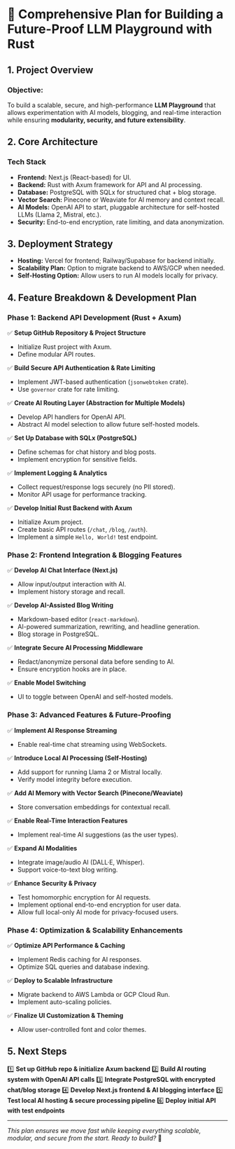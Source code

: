 # 🚀 Comprehensive Plan for Building a Future-Proof LLM Playground with Rust

## **1. Project Overview**
### **Objective:**
To build a scalable, secure, and high-performance **LLM Playground** that allows experimentation with AI models, blogging, and real-time interaction while ensuring **modularity, security, and future extensibility**.

## **2. Core Architecture**
### **Tech Stack**
- **Frontend:** Next.js (React-based) for UI.
- **Backend:** Rust with Axum framework for API and AI processing.
- **Database:** PostgreSQL with SQLx for structured chat + blog storage.
- **Vector Search:** Pinecone or Weaviate for AI memory and context recall.
- **AI Models:** OpenAI API to start, pluggable architecture for self-hosted LLMs (Llama 2, Mistral, etc.).
- **Security:** End-to-end encryption, rate limiting, and data anonymization.

## **3. Deployment Strategy**
- **Hosting:** Vercel for frontend; Railway/Supabase for backend initially.
- **Scalability Plan:** Option to migrate backend to AWS/GCP when needed.
- **Self-Hosting Option:** Allow users to run AI models locally for privacy.

## **4. Feature Breakdown & Development Plan**

### **Phase 1: Backend API Development (Rust + Axum)**
✅ **Setup GitHub Repository & Project Structure**
- Initialize Rust project with Axum.
- Define modular API routes.

✅ **Build Secure API Authentication & Rate Limiting**
- Implement JWT-based authentication (`jsonwebtoken` crate).
- Use `governor` crate for rate limiting.

✅ **Create AI Routing Layer (Abstraction for Multiple Models)**
- Develop API handlers for OpenAI API.
- Abstract AI model selection to allow future self-hosted models.

✅ **Set Up Database with SQLx (PostgreSQL)**
- Define schemas for chat history and blog posts.
- Implement encryption for sensitive fields.

✅ **Implement Logging & Analytics**
- Collect request/response logs securely (no PII stored).
- Monitor API usage for performance tracking.

✅ **Develop Initial Rust Backend with Axum**
- Initialize Axum project.
- Create basic API routes (`/chat`, `/blog`, `/auth`).
- Implement a simple `Hello, World!` test endpoint.

### **Phase 2: Frontend Integration & Blogging Features**
✅ **Develop AI Chat Interface (Next.js)**
- Allow input/output interaction with AI.
- Implement history storage and recall.

✅ **Develop AI-Assisted Blog Writing**
- Markdown-based editor (`react-markdown`).
- AI-powered summarization, rewriting, and headline generation.
- Blog storage in PostgreSQL.

✅ **Integrate Secure AI Processing Middleware**
- Redact/anonymize personal data before sending to AI.
- Ensure encryption hooks are in place.

✅ **Enable Model Switching**
- UI to toggle between OpenAI and self-hosted models.

### **Phase 3: Advanced Features & Future-Proofing**
✅ **Implement AI Response Streaming**
- Enable real-time chat streaming using WebSockets.

✅ **Introduce Local AI Processing (Self-Hosting)**
- Add support for running Llama 2 or Mistral locally.
- Verify model integrity before execution.

✅ **Add AI Memory with Vector Search (Pinecone/Weaviate)**
- Store conversation embeddings for contextual recall.

✅ **Enable Real-Time Interaction Features**
- Implement real-time AI suggestions (as the user types).

✅ **Expand AI Modalities**
- Integrate image/audio AI (DALL·E, Whisper).
- Support voice-to-text blog writing.

✅ **Enhance Security & Privacy**
- Test homomorphic encryption for AI requests.
- Implement optional end-to-end encryption for user data.
- Allow full local-only AI mode for privacy-focused users.

### **Phase 4: Optimization & Scalability Enhancements**
✅ **Optimize API Performance & Caching**
- Implement Redis caching for AI responses.
- Optimize SQL queries and database indexing.

✅ **Deploy to Scalable Infrastructure**
- Migrate backend to AWS Lambda or GCP Cloud Run.
- Implement auto-scaling policies.

✅ **Finalize UI Customization & Theming**
- Allow user-controlled font and color themes.

## **5. Next Steps**
1️⃣ **Set up GitHub repo & initialize Axum backend**
2️⃣ **Build AI routing system with OpenAI API calls**
3️⃣ **Integrate PostgreSQL with encrypted chat/blog storage**
4️⃣ **Develop Next.js frontend & AI blogging interface**
5️⃣ **Test local AI hosting & secure processing pipeline**
6️⃣ **Deploy initial API with test endpoints**

---
*This plan ensures we move fast while keeping everything scalable, modular, and secure from the start. Ready to build?* 🚀


